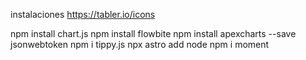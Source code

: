 instalaciones
https://tabler.io/icons

npm install chart.js
npm install flowbite
npm install apexcharts --save
jsonwebtoken
npm i tippy.js
npx astro add node
npm i moment    